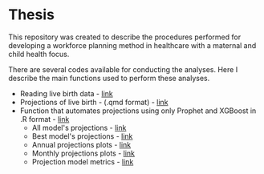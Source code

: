 # Thesis 

This repository was created to describe the procedures performed for developing a workforce planning method in healthcare with a maternal and child health focus.

There are several codes available for conducting the analyses. Here I describe the main functions used to perform these analyses.

- Reading live birth data - [link](https://github.com/danielppagotto/materno_infantil/blob/main/02_script/01_leitura_dados.qmd)
- Projections of live birth - (.qmd format) - [link](https://github.com/danielppagotto/materno_infantil/blob/main/02_script/03_projecoes.qmd)
- Function that automates projections using only Prophet and XGBoost in .R format - [link](https://github.com/danielppagotto/materno_infantil/tree/main/02_script/03_outputs_projecoes/prophet)
	- All model's projections - [link](https://github.com/danielppagotto/materno_infantil/tree/main/02_script/03_outputs_projecoes/prophet/data_previsoes)
	- Best model's projections - [link](https://github.com/danielppagotto/materno_infantil/tree/main/02_script/03_outputs_projecoes/prophet/melhor_previsao_prophet)
	- Annual projections plots - [link](https://github.com/danielppagotto/materno_infantil/tree/main/02_script/03_outputs_projecoes/prophet/plot_anual_prophet)
	- Monthly projections plots - [link](https://github.com/danielppagotto/materno_infantil/tree/main/02_script/03_outputs_projecoes/prophet/plot_mensal_prophet)
	- Projection model metrics - [link](https://github.com/danielppagotto/materno_infantil/tree/main/02_script/03_outputs_projecoes/prophet/metricas_previsoes_prophet)
